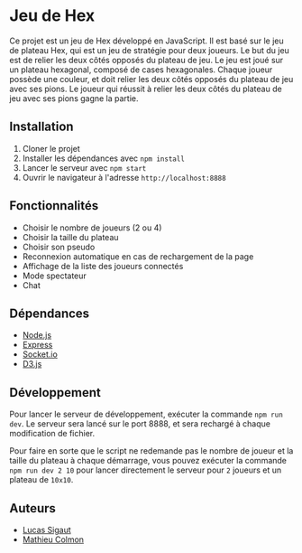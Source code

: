 # Jeu de Hex

Ce projet est un jeu de Hex développé en JavaScript. Il est basé sur le jeu de plateau Hex, qui est un jeu de stratégie pour deux joueurs. Le but du jeu est de relier les deux côtés opposés du plateau de jeu. Le jeu est joué sur un plateau hexagonal, composé de cases hexagonales. Chaque joueur possède une couleur, et doit relier les deux côtés opposés du plateau de jeu avec ses pions. Le joueur qui réussit à relier les deux côtés du plateau de jeu avec ses pions gagne la partie.

## Installation

1. Cloner le projet
2. Installer les dépendances avec `npm install`
3. Lancer le serveur avec `npm start`
4. Ouvrir le navigateur à l'adresse `http://localhost:8888`

## Fonctionnalités

- Choisir le nombre de joueurs (2 ou 4)
- Choisir la taille du plateau
- Choisir son pseudo
- Reconnexion automatique en cas de rechargement de la page
- Affichage de la liste des joueurs connectés
- Mode spectateur
- Chat

## Dépendances

- [Node.js](https://nodejs.org/en/)
- [Express](https://expressjs.com/)
- [Socket.io](https://socket.io/)
- [D3.js](https://d3js.org/)

## Développement

Pour lancer le serveur de développement, exécuter la commande `npm run dev`.
Le serveur sera lancé sur le port 8888, et sera rechargé à chaque modification de fichier.

Pour faire en sorte que le script ne redemande pas le nombre de joueur et la taille du plateau à chaque démarrage, vous pouvez exécuter la commande `npm run dev 2 10` pour lancer directement le serveur pour `2` joueurs et un plateau de `10x10`.

## Auteurs

- [Lucas Sigaut](https://github.com/LucasSigaut)
- [Mathieu Colmon](https://github.com/Mathieu2301)
